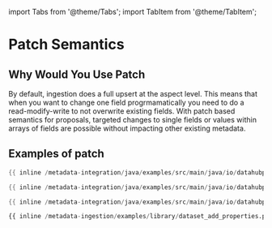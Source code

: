 import Tabs from '@theme/Tabs';
import TabItem from '@theme/TabItem';

# Patch Semantics

## Why Would You Use Patch

By default, ingestion does a full upsert at the aspect level. This means that when you want to change one field progrmamatically you need to do a read-modify-write to not overwrite existing fields. 
With patch based semantics for proposals, targeted changes to single fields or values within arrays of fields are possible without impacting other existing metadata.

## Examples of patch

<Tabs>
<TabItem value="customPropertiesJava" label="Java SDK: Add custom properties">

```java
{{ inline /metadata-integration/java/examples/src/main/java/io/datahubproject/examples/DatasetCustomPropertiesAdd.java show_path_as_comment }}
```

</TabItem>
<TabItem value="dataJobLineageJava" label="Java SDK: Add Data Job lineage">

```java
{{ inline /metadata-integration/java/examples/src/main/java/io/datahubproject/examples/DataJobLineageAdd.java show_path_as_comment }}
```

</TabItem>
<TabItem value="customPropertiesJavaRemove" label="Java SDK: Add and remove custom properties">

```java
{{ inline /metadata-integration/java/examples/src/main/java/io/datahubproject/examples/DatasetCustomPropertiesAddRemove.java show_path_as_comment }}
```

</TabItem>
<TabItem value="pythonSDKCustomProperties" label="Python SDK: Add Custom Properties" default>

```python
{{ inline /metadata-ingestion/examples/library/dataset_add_properties.py show_path_as_comment }}
```

</TabItem>
</Tabs>

